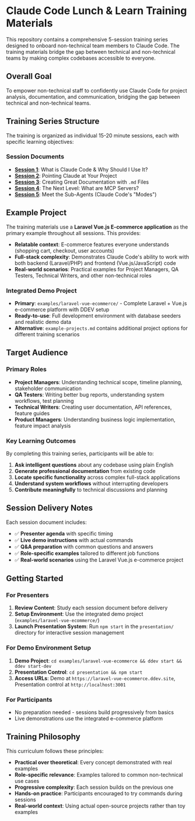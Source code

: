 # Claude Code Lunch & Learn Training Materials

This repository contains a comprehensive 5-session training series designed to onboard non-technical team members to Claude Code. The training materials bridge the gap between technical and non-technical teams by making complex codebases accessible to everyone.

## Overall Goal
To empower non-technical staff to confidently use Claude Code for project analysis, documentation, and communication, bridging the gap between technical and non-technical teams.

## Training Series Structure

The training is organized as individual 15-20 minute sessions, each with specific learning objectives:

### Session Documents
- **[Session 1](./sessions/session-1.md)**: What is Claude Code & Why Should I Use It?
- **[Session 2](./sessions/session-2.md)**: Pointing Claude at Your Project  
- **[Session 3](./sessions/session-3.md)**: Creating Great Documentation with `.md` Files
- **[Session 4](./sessions/session-4.md)**: The Next Level: What are MCP Servers?
- **[Session 5](./sessions/session-5.md)**: Meet the Sub-Agents (Claude Code's "Modes")

## Example Project
The training materials use a **Laravel Vue.js E-commerce application** as the primary example throughout all sessions. This provides:

- **Relatable context**: E-commerce features everyone understands (shopping cart, checkout, user accounts)
- **Full-stack complexity**: Demonstrates Claude Code's ability to work with both backend (Laravel/PHP) and frontend (Vue.js/JavaScript) code
- **Real-world scenarios**: Practical examples for Project Managers, QA Testers, Technical Writers, and other non-technical roles

### Integrated Demo Project
- **Primary**: `examples/laravel-vue-ecommerce/` - Complete Laravel + Vue.js e-commerce platform with DDEV setup
- **Ready-to-use**: Full development environment with database seeders and realistic demo data
- **Alternative**: `example-projects.md` contains additional project options for different training scenarios

## Target Audience

### Primary Roles
- **Project Managers**: Understanding technical scope, timeline planning, stakeholder communication
- **QA Testers**: Writing better bug reports, understanding system workflows, test planning  
- **Technical Writers**: Creating user documentation, API references, feature guides
- **Product Managers**: Understanding business logic implementation, feature impact analysis

### Key Learning Outcomes
By completing this training series, participants will be able to:

1. **Ask intelligent questions** about any codebase using plain English
2. **Generate professional documentation** from existing code  
3. **Locate specific functionality** across complex full-stack applications
4. **Understand system workflows** without interrupting developers
5. **Contribute meaningfully** to technical discussions and planning

## Session Delivery Notes

Each session document includes:
- ✅ **Presenter agenda** with specific timing
- ✅ **Live demo instructions** with actual commands
- ✅ **Q&A preparation** with common questions and answers  
- ✅ **Role-specific examples** tailored to different job functions
- ✅ **Real-world scenarios** using the Laravel Vue.js e-commerce project

## Getting Started

### For Presenters
1. **Review Content**: Study each session document before delivery
2. **Setup Environment**: Use the integrated demo project (`examples/laravel-vue-ecommerce/`)
3. **Launch Presentation System**: Run `npm start` in the `presentation/` directory for interactive session management

### For Demo Environment Setup
1. **Demo Project**: `cd examples/laravel-vue-ecommerce && ddev start && ddev start-dev`
2. **Presentation Control**: `cd presentation && npm start`
3. **Access URLs**: Demo at `https://laravel-vue-ecommerce.ddev.site`, Presentation control at `http://localhost:3001`

### For Participants
- No preparation needed - sessions build progressively from basics
- Live demonstrations use the integrated e-commerce platform

## Training Philosophy

This curriculum follows these principles:
- **Practical over theoretical**: Every concept demonstrated with real examples
- **Role-specific relevance**: Examples tailored to common non-technical use cases  
- **Progressive complexity**: Each session builds on the previous one
- **Hands-on practice**: Participants encouraged to try commands during sessions
- **Real-world context**: Using actual open-source projects rather than toy examples

